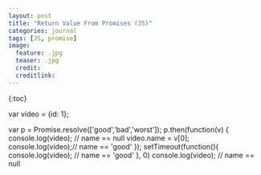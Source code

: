 ```yaml
---
layout: post
title: "Return Value From Promises (JS)"
categories: journal
tags: [JS, promise]
image:
  feature: .jpg
  teaser: .jpg
  credit:
  creditlink:
---
```


{:toc}


var video = {id: 1};

var p = Promise.resolve(['good','bad','worst']);
p.then(function(v) {
  console.log(video); // name == null
  video.name = v[0];  
  console.log(video);// name == 'good'
});
setTimeout(function(){
console.log(video);  // name == 'good'
}, 0)
console.log(video);  // name == null
